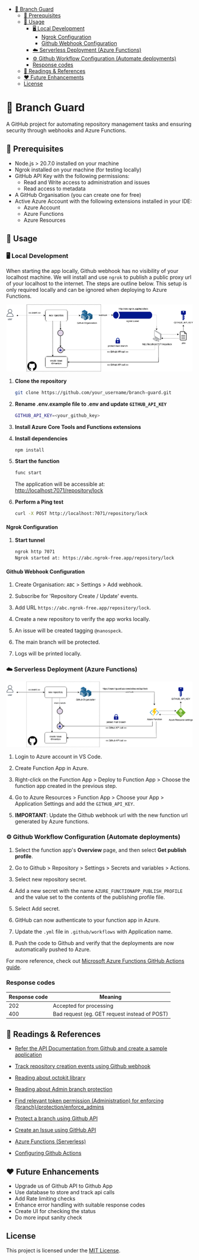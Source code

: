
- [🔐 Branch Guard](#-branch-guard)
  - [📎  Prerequisites](#--prerequisites)
  - [🚀 Usage](#-usage)
    - [🖥️  Local Development](#️--local-development)
      - [Ngrok Configuration](#ngrok-configuration)
      - [Github Webhook Configuration](#github-webhook-configuration)
    - [☁️ Serverless Deployment (Azure Functions)](#️-serverless-deployment-azure-functions)
    - [⚙️ Github Workflow Configuration (Automate deployments)](#️-github-workflow-configuration-automate-deployments)
    - [Response codes](#response-codes)
  - [📖 Readings \& References](#-readings--references)
  - [❤️ Future Enhancements](#️-future-enhancements)
  - [License](#license)

# 🔐 Branch Guard

A GitHub project for automating repository management tasks and ensuring security through webhooks and Azure Functions.

## 📎  Prerequisites

- Node.js > 20.7.0 installed on your machine
- Ngrok installed on your machine (for testing locally)
- GitHub API Key with the following permissions:
  - Read and Write access to administration and issues
  - Read access to metadata
- A GitHub Organisation (you can create one for free)
- Active Azure Account with the following extensions installed in your IDE:
  - Azure Account
  - Azure Functions
  - Azure Resources

## 🚀 Usage

### 🖥️  Local Development

When starting the app locally, Github webhook has no visibility of your localhost machine. We will install and use `ngrok` to publish a public proxy url of your localhost to the internet. The steps are outline below. This setup is only required locally and can be ignored when deploying to Azure Functions. 

![Alt text](/local.png)

1. **Clone the repository**
   ```bash
   git clone https://github.com/your_username/branch-guard.git
   ```

2. **Rename .env.example file to .env and update `GITHUB_API_KEY`**
   ```bash
   GITHUB_API_KEY=<your_github_key>
   ```

3. **Install Azure Core Tools and Functions extensions**
   
4. **Install dependencies**
   ```bash
   npm install
   ```

5. **Start the function**
   ```bash
   func start
   ```
   The application will be accessible at: [http://localhost:7071/repository/lock](http://localhost:7071/repository/lock)

6. **Perform a Ping test**
   ```bash
   curl -X POST http://localhost:7071/repository/lock
   ```

#### Ngrok Configuration ####

1. **Start tunnel**
   ```bash
   ngrok http 7071
   Ngrok started at: https://abc.ngrok-free.app/repository/lock
   ```   

#### Github Webhook Configuration ####

1. Create Organisation: `ABC` > Settings > Add webhook.
   
2. Subscribe for 'Repository Create / Update' events.
   
3. Add URL `https://abc.ngrok-free.app/repository/lock`.
   
4. Create a new repository to verify the app works locally.
   
5. An issue will be created tagging `@nanospeck`.
   
6. The main branch will be protected.

7. Logs will be printed locally.

### ☁️ Serverless Deployment (Azure Functions)

![Alt text](/cloud.png)

1. Login to Azure account in VS Code.

2. Create Function App in Azure.

3. Right-click on the Function App > Deploy to Function App > Choose the function app created in the previous step.

4. Go to Azure Resources > Function App > Choose your App > Application Settings and add the `GITHUB_API_KEY`.
5. **IMPORTANT**: Update the Github webhook url with the new function url generated by Azure functions.

### ⚙️ Github Workflow Configuration (Automate deployments)

1. Select the function app's **Overview** page, and then select **Get publish profile**.

2. Go to Github > Repository > Settings > Secrets and variables > Actions.

3. Select new repository secret.

4. Add a new secret with the name `AZURE_FUNCTIONAPP_PUBLISH_PROFILE` and the value set to the contents of the publishing profile file.

5. Select Add secret.

6. GitHub can now authenticate to your function app in Azure.

7. Update the `.yml` file in `.github/workflows` with Application name.

8. Push the code to Github and verify that the deployments are now automatically pushed to Azure.

For more reference, check out [Microsoft Azure Functions GitHub Actions guide](https://learn.microsoft.com/en-us/azure/azure-functions/functions-how-to-github-actions?tabs=windows%2Cjavascript&pivots=method-manual#example-workflow-configuration-file).


### Response codes

| Response code | Meaning                                       |
|---------------|-----------------------------------------------|
| 202           | Accepted for processing                       |
| 400           | Bad request (eg. GET request instead of POST) |


## 📖 Readings & References ##

- [Refer the API Documentation from Github and create a sample application](https://docs.github.com/en/webhooks/using-webhooks/handling-webhook-deliveries#javascript-example)

- [Track repository creation events using Github webhook](https://docs.github.com/en/webhooks/webhook-events-and-payloads?actionType=created#repository)

- [Reading about octokit library](https://github.com/octokit/octokit.js/#readme)

- [Reading about Admin branch protection](https://docs.github.com/en/rest/branches/branch-protection?apiVersion=2022-11-28#set-admin-branch-protection)

- [Find relevant token permission (Administration) for enforcing {branch}/protection/enforce_admins](https://docs.github.com/en/rest/overview/permissions-required-for-fine-grained-personal-access-tokens?apiVersion=2022-11-28#repository-permissions-for-administration)

- [Protect a branch using Github API](https://docs.github.com/en/rest/branches/branch-protection?apiVersion=2022-11-28#update-branch-protection)

- [Create an Issue using GitHub API](https://docs.github.com/en/rest/issues/issues?apiVersion=2022-11-28#create-an-issue)

- [Azure Functions (Serverless)](https://learn.microsoft.com/en-us/azure/azure-functions/functions-reference-node?tabs=javascript%2Cwindows%2Cazure-cli&pivots=nodejs-model-v4)

- [Configuring Github Actions](https://learn.microsoft.com/en-us/azure/azure-functions/functions-how-to-github-actions?tabs=windows%2Cjavascript&pivots=method-manual#example-workflow-configuration-file)

## ❤️ Future Enhancements ##

- Upgrade us of Github API to Github App
- Use database to store and track api calls
- Add Rate limiting checks
- Enhance error handling with suitable response codes
- Create UI for checking the status
- Do more input sanity check

## License

This project is licensed under the [MIT License](LICENSE.md).